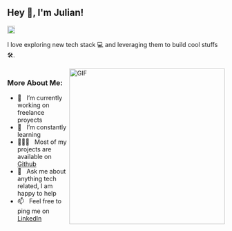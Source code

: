 ## Hey 👋, I'm Julian!
<a href='https://www.linkedin.com/in/julian-finelli'><img align='left' alt="linkedin" src="https://raw.githubusercontent.com/rahul-jha98/rahul-jha98/561d474902b59c7429ec22bb73e225696c27b202/assets/linkedin.svg" height='18px'/></a>

<br/>
<br/>
I love exploring new tech stack 💻 and leveraging them to build cool stuffs 🛠️. 
<br/>
<br/>

<img align="right" alt="GIF" src="https://raw.githubusercontent.com/rahul-jha98/rahul-jha98/main/techstack.gif" width="360px"/>
  
### More About Me:

- 🔭 &nbsp; I’m currently working on freelance proyects
- 🌱 &nbsp; I’m constantly learning 
- 👨🏻‍💻 &nbsp; Most of my projects are available on [Github](https://github.com/julianf97?tab=repositories)
- 💬 &nbsp; Ask me about anything tech related, I am happy to help
- 📫 &nbsp; Feel free to ping me on [LinkedIn](www.linkedin.com/in/julian-finelli)

<br>

